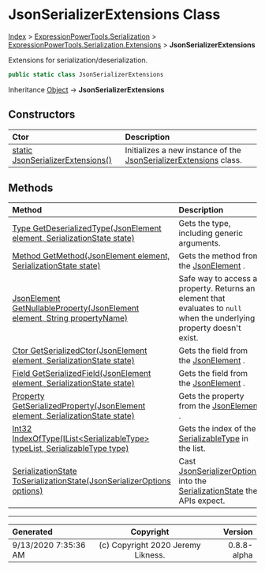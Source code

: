 ﻿# JsonSerializerExtensions Class

[Index](../index.md) > [ExpressionPowerTools.Serialization](ExpressionPowerTools.Serialization.a.md) > [ExpressionPowerTools.Serialization.Extensions](ExpressionPowerTools.Serialization.Extensions.n.md) > **JsonSerializerExtensions**

Extensions for serialization/deserialization.

```csharp
public static class JsonSerializerExtensions
```

Inheritance [Object](https://docs.microsoft.com/dotnet/api/system.object) → **JsonSerializerExtensions**

## Constructors

| Ctor | Description |
| :-- | :-- |
| [static JsonSerializerExtensions()](ExpressionPowerTools.Serialization.Extensions.JsonSerializerExtensions.ctor.md#static-jsonserializerextensions) | Initializes a new instance of the [JsonSerializerExtensions](ExpressionPowerTools.Serialization.Extensions.JsonSerializerExtensions.cs.md) class. |
## Methods

| Method | Description |
| :-- | :-- |
| [Type GetDeserializedType(JsonElement element, SerializationState state)](ExpressionPowerTools.Serialization.Extensions.JsonSerializerExtensions.GetDeserializedType.m.md) | Gets the type, including generic arguments. |
| [Method GetMethod(JsonElement element, SerializationState state)](ExpressionPowerTools.Serialization.Extensions.JsonSerializerExtensions.GetMethod.m.md) | Gets the method from the [JsonElement](https://docs.microsoft.com/dotnet/api/system.text.json.jsonelement) . |
| [JsonElement GetNullableProperty(JsonElement element, String propertyName)](ExpressionPowerTools.Serialization.Extensions.JsonSerializerExtensions.GetNullableProperty.m.md) | Safe way to access a property. Returns an element that evaluates to `null` when the underlying property doesn't exist. |
| [Ctor GetSerializedCtor(JsonElement element, SerializationState state)](ExpressionPowerTools.Serialization.Extensions.JsonSerializerExtensions.GetSerializedCtor.m.md) | Gets the field from the [JsonElement](https://docs.microsoft.com/dotnet/api/system.text.json.jsonelement) . |
| [Field GetSerializedField(JsonElement element, SerializationState state)](ExpressionPowerTools.Serialization.Extensions.JsonSerializerExtensions.GetSerializedField.m.md) | Gets the field from the [JsonElement](https://docs.microsoft.com/dotnet/api/system.text.json.jsonelement) . |
| [Property GetSerializedProperty(JsonElement element, SerializationState state)](ExpressionPowerTools.Serialization.Extensions.JsonSerializerExtensions.GetSerializedProperty.m.md) | Gets the property from the [JsonElement](https://docs.microsoft.com/dotnet/api/system.text.json.jsonelement) . |
| [Int32 IndexOfType(IList&lt;SerializableType> typeList, SerializableType type)](ExpressionPowerTools.Serialization.Extensions.JsonSerializerExtensions.IndexOfType.m.md) | Gets the index of the [SerializableType](ExpressionPowerTools.Serialization.Serializers.SerializableType.cs.md) in the list. |
| [SerializationState ToSerializationState(JsonSerializerOptions options)](ExpressionPowerTools.Serialization.Extensions.JsonSerializerExtensions.ToSerializationState.m.md) | Cast [JsonSerializerOptions](https://docs.microsoft.com/dotnet/api/system.text.json.jsonserializeroptions) into the [SerializationState](ExpressionPowerTools.Serialization.Serializers.SerializationState.cs.md) the APIs expect. |

---

| Generated | Copyright | Version |
| :-- | :-: | --: |
| 9/13/2020 7:35:36 AM | (c) Copyright 2020 Jeremy Likness. | 0.8.8-alpha |
